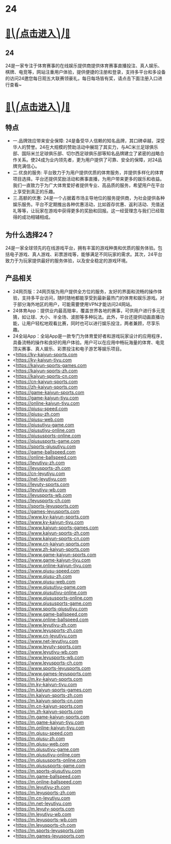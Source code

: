 # 24

# [🍉⎝⎛点击进入⎞⎠🍉](https://kkdd668.cn)
## 24
24是一家专注于体育赛事的在线娱乐提供商提供体育赛事直播投注、真人娱乐、棋牌、电竞等，网站注重用户体验，提供便捷的注册和登录，支持多平台和多设备的访问24邀您每日观五大联赛领豪礼，每日每场皆有奖，请点击下面注册入口进行查看~
# [🍉⎝⎛点击进入⎞⎠🍉](https://kkdd668.cn)

## 特点
- 一.品牌效应带来安全保障: 24是备受华人信赖的知名品牌，其口碑卓越，深受华人的赞誉。24在大规模的赞助活动中展现了其实力，与AC米兰足球俱乐部、国际米兰足球俱乐部、切尔西足球俱乐部等知名品牌建立了紧密的战略合作关系。使24成为业内领先者，更为用户提供了可靠、安全的保障，对24品牌充满信心。
- 二.优良的服务: 平台致力于为用户提供优质的体育服务，并提供多样化的体育项目选择。平台还提供奖励活动和赛事直播，为用户带来更多的娱乐和收益。我们一直致力于为广大体育爱好者提供专业、高品质的服务，希望用户在平台上享受到真正的乐趣。
- 三.高额的优惠: 24是一个占据着市场主导地位的服务提供商，为社会提供各种娱乐服务。平台不定期推出各种优惠活动，比如首存优惠、返利活动、充值送礼等等，让玩家在游戏中获得更多的奖励和回报。这一经营理念与我们已经取得的成功相辅相成。

## 为什么选择24？
24是一家全球领先的在线游戏平台，拥有丰富的游戏种类和优质的服务体验。包括电子游戏、真人游戏、彩票游戏等，能够满足不同玩家的需求。其次，24平台致力于为玩家提供最好的服务体验，以及安全稳定的游戏环境。
## 产品相关
- 24网页版：24网页版为用户提供全方位的服务，友好的界面和流畅的操作体验，支持多平台访问，随时随地都能享受到最新最热门的体育和娱乐游戏。对于部分海外地区的用户，可能需要使用VPN才能访问24网站。
- 24体育App：提供业内最高赔率，覆盖世界各地的赛事，可供用户进行多元竞猜，如让球、大小、半全场、波胆等多种玩法。此外，平台还提供动画直播功能，让用户轻松地观看比赛，同时也可以进行娱乐投注，两者兼顾，尽享乐趣。
- 24全站App：全站App是一款专门为体育爱好者和游戏玩家设计的应用程序，具备流畅的操作和良好的用户体验。用户可以在应用中畅玩海量的体育、电竞顶尖赛事、真人娱乐、彩票投注和电子游艺等娱乐项目。
- <https://ky-kaiyun-sports.com
- <https://ky-kaiyun-tiyu.com
- <https://kaiyun-sports-games.com
- <https://kaiyun-sports-zh.com
- <https://kaiyun-sports-cn.com
- <https://cn-kaiyun-sports.com
- <https://zh-kaiyun-sports.com
- <https://game-kaiyun-sports.com
- <https://game-kaiyun-tiyu.com
- <https://online-kaiyun-tiyu.com
- <https://qiusu-speed.com
- <https://qiusu-zh.com
- <https://qiusu-web.com
- <https://qiusutiyu-game.com
- <https://qiusutiyu-online.com
- <https://qiususports-online.com
- <https://qiususports-game.com
- <https://sports-qiusutiyu.com
- <https://game-ballspeed.com
- <https://online-ballspeed.com
- <https://leyutiyu-zh.com
- <https://leyusports-zh.com
- <https://cn-leyutiyu.com
- <https://net-leyutiyu.com
- <https://leyuty-sports.com
- <https://leyutiyu-wb.com
- <https://leyusports-wb.com
- <https://leyusports-ch.com
- <https://sports-leyusports.com
- <https://games-leyusports.com
- <https://www.ky-kaiyun-sports.com
- <https://www.ky-kaiyun-tiyu.com
- <https://www.kaiyun-sports-games.com
- <https://www.kaiyun-sports-zh.com
- <https://www.kaiyun-sports-cn.com
- <https://www.cn-kaiyun-sports.com
- <https://www.zh-kaiyun-sports.com
- <https://www.game-kaiyun-sports.com
- <https://www.game-kaiyun-tiyu.com
- <https://www.online-kaiyun-tiyu.com
- <https://www.qiusu-speed.com
- <https://www.qiusu-zh.com
- <https://www.qiusu-web.com
- <https://www.qiusutiyu-game.com
- <https://www.qiusutiyu-online.com
- <https://www.qiususports-online.com
- <https://www.qiususports-game.com
- <https://www.sports-qiusutiyu.com
- <https://www.game-ballspeed.com
- <https://www.online-ballspeed.com
- <https://www.leyutiyu-zh.com
- <https://www.leyusports-zh.com
- <https://www.cn-leyutiyu.com
- <https://www.net-leyutiyu.com
- <https://www.leyuty-sports.com
- <https://www.leyutiyu-wb.com
- <https://www.leyusports-wb.com
- <https://www.leyusports-ch.com
- <https://www.sports-leyusports.com
- <https://www.games-leyusports.com
- <https://m.ky-kaiyun-sports.com
- <https://m.ky-kaiyun-tiyu.com
- <https://m.kaiyun-sports-games.com
- <https://m.kaiyun-sports-zh.com
- <https://m.kaiyun-sports-cn.com
- <https://m.cn-kaiyun-sports.com
- <https://m.zh-kaiyun-sports.com
- <https://m.game-kaiyun-sports.com
- <https://m.game-kaiyun-tiyu.com
- <https://m.online-kaiyun-tiyu.com
- <https://m.qiusu-speed.com
- <https://m.qiusu-zh.com
- <https://m.qiusu-web.com
- <https://m.qiusutiyu-game.com
- <https://m.qiusutiyu-online.com
- <https://m.qiususports-online.com
- <https://m.qiususports-game.com
- <https://m.sports-qiusutiyu.com
- <https://m.game-ballspeed.com
- <https://m.online-ballspeed.com
- <https://m.leyutiyu-zh.com
- <https://m.leyusports-zh.com
- <https://m.cn-leyutiyu.com
- <https://m.net-leyutiyu.com
- <https://m.leyuty-sports.com
- <https://m.leyutiyu-wb.com
- <https://m.leyusports-wb.com
- <https://m.leyusports-ch.com
- <https://m.sports-leyusports.com
- <https://m.games-leyusports.com
